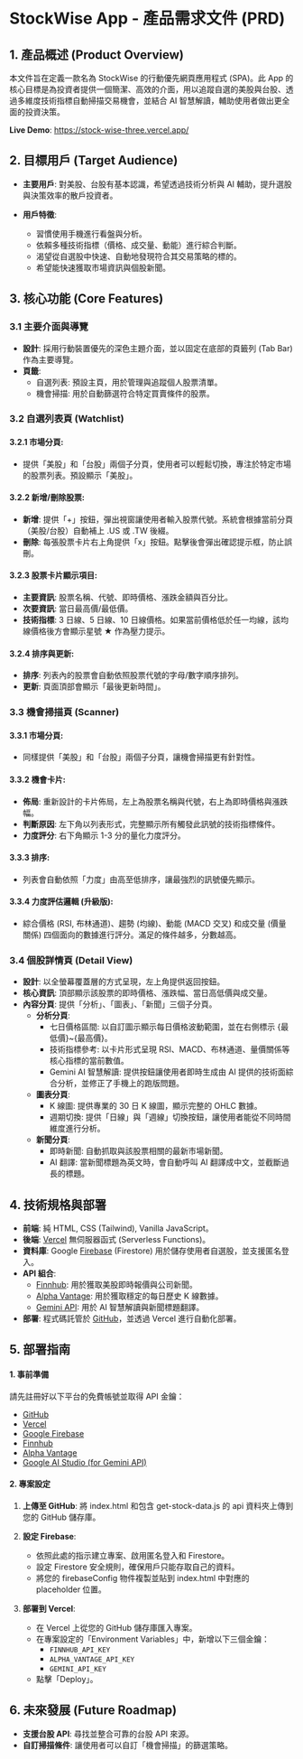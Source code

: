 # StockWise App - 產品需求文件 (PRD)

## 1. 產品概述 (Product Overview)

本文件旨在定義一款名為 StockWise 的行動優先網頁應用程式 (SPA)。此 App 的核心目標是為投資者提供一個簡潔、高效的介面，用以追蹤自選的美股與台股、透過多維度技術指標自動掃描交易機會，並結合 AI 智慧解讀，輔助使用者做出更全面的投資決策。

**Live Demo**: https://stock-wise-three.vercel.app/

## 2. 目標用戶 (Target Audience)

- **主要用戶**: 對美股、台股有基本認識，希望透過技術分析與 AI 輔助，提升選股與決策效率的散戶投資者。

- **用戶特徵**:
  - 習慣使用手機進行看盤與分析。
  - 依賴多種技術指標（價格、成交量、動能）進行綜合判斷。
  - 渴望從自選股中快速、自動地發現符合其交易策略的標的。
  - 希望能快速獲取市場資訊與個股新聞。

## 3. 核心功能 (Core Features)

### 3.1 主要介面與導覽

- **設計**: 採用行動裝置優先的深色主題介面，並以固定在底部的頁籤列 (Tab Bar) 作為主要導覽。
- **頁籤**:
  - 自選列表: 預設主頁，用於管理與追蹤個人股票清單。
  - 機會掃描: 用於自動篩選符合特定買賣條件的股票。

### 3.2 自選列表頁 (Watchlist)

#### 3.2.1 市場分頁:

- 提供「美股」和「台股」兩個子分頁，使用者可以輕鬆切換，專注於特定市場的股票列表。預設顯示「美股」。

#### 3.2.2 新增/刪除股票:

- **新增**: 提供「+」按鈕，彈出視窗讓使用者輸入股票代號。系統會根據當前分頁（美股/台股）自動補上 .US 或 .TW 後綴。
- **刪除**: 每張股票卡片右上角提供「x」按鈕。點擊後會彈出確認提示框，防止誤刪。

#### 3.2.3 股票卡片顯示項目:

- **主要資訊**: 股票名稱、代號、即時價格、漲跌金額與百分比。
- **次要資訊**: 當日最高價/最低價。
- **技術指標**: 3 日線、5 日線、10 日線價格。如果當前價格低於任一均線，該均線價格後方會顯示星號 ★ 作為壓力提示。

#### 3.2.4 排序與更新:

- **排序**: 列表內的股票會自動依照股票代號的字母/數字順序排列。
- **更新**: 頁面頂部會顯示「最後更新時間」。

### 3.3 機會掃描頁 (Scanner)

#### 3.3.1 市場分頁:

- 同樣提供「美股」和「台股」兩個子分頁，讓機會掃描更有針對性。

#### 3.3.2 機會卡片:

- **佈局**: 重新設計的卡片佈局，左上為股票名稱與代號，右上為即時價格與漲跌幅。
- **判斷原因**: 左下角以列表形式，完整顯示所有觸發此訊號的技術指標條件。
- **力度評分**: 右下角顯示 1-3 分的量化力度評分。

#### 3.3.3 排序:

- 列表會自動依照「力度」由高至低排序，讓最強烈的訊號優先顯示。

#### 3.3.4 力度評估邏輯 (升級版):

- 綜合價格 (RSI, 布林通道)、趨勢 (均線)、動能 (MACD 交叉) 和成交量 (價量關係) 四個面向的數據進行評分。滿足的條件越多，分數越高。

### 3.4 個股詳情頁 (Detail View)

- **設計**: 以全螢幕覆蓋層的方式呈現，左上角提供返回按鈕。
- **核心資訊**: 頂部顯示該股票的即時價格、漲跌幅、當日高低價與成交量。
- **內容分頁**: 提供「分析」、「圖表」、「新聞」三個子分頁。
  - **分析分頁**:
    - 七日價格區間: 以自訂圖示顯示每日價格波動範圍，並在右側標示 {最低價}~{最高價}。
    - 技術指標參考: 以卡片形式呈現 RSI、MACD、布林通道、量價關係等核心指標的當前數值。
    - Gemini AI 智慧解讀: 提供按鈕讓使用者即時生成由 AI 提供的技術面綜合分析，並修正了手機上的跑版問題。
  - **圖表分頁**:
    - K 線圖: 提供專業的 30 日 K 線圖，顯示完整的 OHLC 數據。
    - 週期切換: 提供「日線」與「週線」切換按鈕，讓使用者能從不同時間維度進行分析。
  - **新聞分頁**:
    - 即時新聞: 自動抓取與該股票相關的最新市場新聞。
    - AI 翻譯: 當新聞標題為英文時，會自動呼叫 AI 翻譯成中文，並截斷過長的標題。

## 4. 技術規格與部署

- **前端**: 純 HTML, CSS (Tailwind), Vanilla JavaScript。
- **後端**: [Vercel](https://www.google.com/search?q=https://vercel.com/cleos-projects-5c380de1/stock-wise) 無伺服器函式 (Serverless Functions)。
- **資料庫**: Google [Firebase](https://www.google.com/search?q=https://console.firebase.google.com/u/0/project/stockwise-ad5e9/overview) (Firestore) 用於儲存使用者自選股，並支援匿名登入。
- **API 組合**:
  - [Finnhub](https://finnhub.io/): 用於獲取美股即時報價與公司新聞。
  - [Alpha Vantage](https://www.alphavantage.co/documentation/): 用於獲取穩定的每日歷史 K 線數據。
  - [Gemini API](https://aistudio.google.com/apikey): 用於 AI 智慧解讀與新聞標題翻譯。
- **部署**: 程式碼託管於 [GitHub](https://www.google.com/search?q=https://github.com/cleoliu/StockWise)，並透過 Vercel 進行自動化部署。

## 5. 部署指南

#### 1. 事前準備

請先註冊好以下平台的免費帳號並取得 API 金鑰：

- [GitHub](https://github.com/)
- [Vercel](https://vercel.com/)
- [Google Firebase](https://firebase.google.com/)
- [Finnhub](https://finnhub.io/)
- [Alpha Vantage](https://www.alphavantage.co/)
- [Google AI Studio (for Gemini API)](https://aistudio.google.com/)

#### 2. 專案設定

1.  **上傳至 GitHub**: 將 index.html 和包含 get-stock-data.js 的 api 資料夾上傳到您的 GitHub 儲存庫。

2.  **設定 Firebase**:

    - 依照此處的指示建立專案、啟用匿名登入和 Firestore。
    - 設定 Firestore 安全規則，確保用戶只能存取自己的資料。
    - 將您的 firebaseConfig 物件複製並貼到 index.html 中對應的 placeholder 位置。

3.  **部署到 Vercel**:
    - 在 Vercel 上從您的 GitHub 儲存庫匯入專案。
    - 在專案設定的「Environment Variables」中，新增以下三個金鑰：
      - `FINNHUB_API_KEY`
      - `ALPHA_VANTAGE_API_KEY`
      - `GEMINI_API_KEY`
    - 點擊「Deploy」。

## 6. 未來發展 (Future Roadmap)

- **支援台股 API**: 尋找並整合可靠的台股 API 來源。
- **自訂掃描條件**: 讓使用者可以自訂「機會掃描」的篩選策略。
